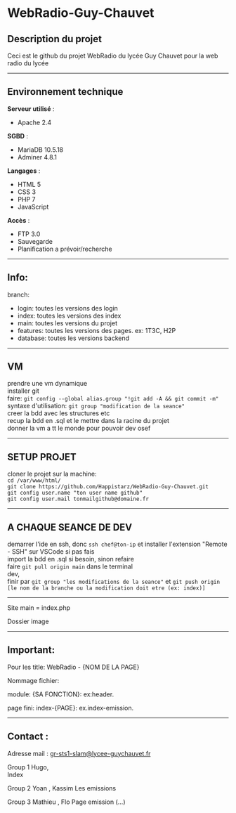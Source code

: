 # WebRadio-Guy-Chauvet

## **Description du projet**

Ceci est le github du projet WebRadio du lycée Guy Chauvet pour la web radio du lycée<br>

***
## **Environnement technique**
**Serveur utilisé** :
- Apache 2.4

**SGBD** :
- MariaDB 10.5.18
- Adminer 4.8.1

**Langages** :
- HTML 5
- CSS 3
- PHP 7
- JavaScript  

**Accès** :
- FTP 3.0
- Sauvegarde
- Planification a prévoir/recherche 

***

## **Info:** 

branch: <br>
 - login: toutes les versions des login <br>
 - index: toutes les versions des index <br>
 - main: toutes les versions du projet <br>
 - features: toutes les versions des pages. ex: 1T3C, H2P <br>
 - database: toutes les versions backend <br>

---
## **VM**
prendre une vm dynamique <br>
installer git <br>
faire: `git config --global alias.group "!git add -A && git commit -m"` <br>
syntaxe d'utilisation: `git group "modification de la seance"` <br>
creer la bdd avec les structures etc <br>
recup la bdd en .sql et le mettre dans la racine du projet <br>
donner la vm a tt le monde pour pouvoir dev osef  <br>

---
## **SETUP PROJET**
cloner le projet sur la machine: <br>
`cd /var/www/html/` <br>
`git clone https://github.com/Happistarz/WebRadio-Guy-Chauvet.git` <br>
`git config user.name "ton user name github"` <br>
`git config user.mail tonmailgithub@domaine.fr` <br>

---
## **A CHAQUE SEANCE DE DEV**
demarrer l'ide en ssh, donc `ssh chef@ton-ip` et installer l'extension "Remote - SSH" sur VSCode si pas fais <br>
import la bdd en .sql si besoin, sinon refaire <br>
faire `git pull origin main` dans le terminal <br>
dev, <br>
finir par `git group "les modifications de la seance"` et `git push origin [le nom de la branche ou la modification doit etre (ex: index)]` <br>

---

Site main = index.php <br>

Dossier image <br>

<!--Css global qui s’appelle style.css et un css reset qui s’appelle reset.css <br>

Dossier html (toutes les pages) [NomDePage].html<br>

Dossier data (bdd) BDD-[NomDePage].php<br>

Dossier php [NomDePage].php<br>

Dossier JS [NomDePage].js<br>

etc..-->

***

## **Important:**

Pour les title: WebRadio - {NOM DE LA PAGE} <br>

Nommage fichier: <br>

  module: {SA FONCTION}: ex:header. <br>

  page fini: index-{PAGE}: ex.index-emission. <br>
***
## **Contact :**
Adresse mail : gr-sts1-slam@lycee-guychauvet.fr



Group 1
Hugo,  
Index

Group 2
Yoan , Kassim
Les emissions


Group 3
Mathieu , Flo
Page emission (...)

